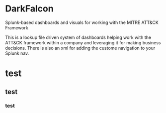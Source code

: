 # DarkFalcon
Splunk-based dashboards and visuals for working with the MITRE ATT&amp;CK Framework

This is a lookup file driven system of dashboards helping work with the ATT&CK framework within a company and leveraging it for making business decisions. There is also an xml for adding the custome navigation to your Splunk nav.

<h1>test</h1>

<h2>test</h2>

<h3>test</h3>
